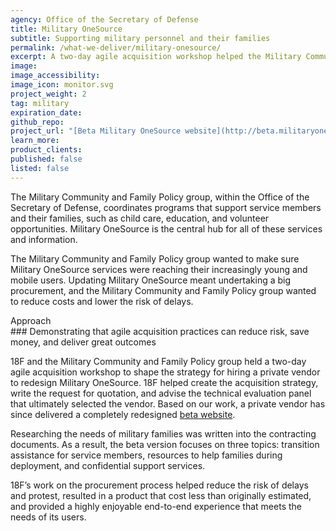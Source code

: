 ```yaml
---
agency: Office of the Secretary of Defense
title: Military OneSource
subtitle: Supporting military personnel and their families
permalink: /what-we-deliver/military-onesource/
excerpt: A two-day agile acquisition workshop helped the Military Community and Family Policy group shape the strategy for hiring a private vendor to redesign Military OneSource.
image:
image_accessibility:
image_icon: monitor.svg
project_weight: 2
tag: military
expiration_date:
github_repo:
project_url: "[Beta Military OneSource website](http://beta.militaryonesource.mil)"
learn_more:
product_clients:
published: false
listed: false
---
```


The Military Community and Family Policy group, within the Office of the
Secretary of Defense, coordinates programs that support service members
and their families, such as child care, education, and volunteer
opportunities. Military OneSource is the central hub for all of these
services and information.

The Military Community and Family Policy group wanted to make sure
Military OneSource services were reaching their increasingly young and
mobile users. Updating Military OneSource meant undertaking a big
procurement, and the Military Community and Family Policy group wanted
to reduce costs and lower the risk of delays.

<div class="text-uppercase">Approach</div>
### Demonstrating that agile acquisition practices can reduce risk, save money, and deliver great outcomes

18F and the Military Community and Family Policy group held a two-day
agile acquisition workshop to shape the strategy for hiring a private
vendor to redesign Military OneSource. 18F helped create the acquisition
strategy, write the request for quotation, and advise the technical
evaluation panel that ultimately selected the vendor. Based on our work,
a private vendor has since delivered a completely redesigned [beta
website](http://beta.militaryonesource.mil).

Researching the needs of military families was written into the
contracting documents. As a result, the beta version focuses on three
topics: transition assistance for service members, resources to help
families during deployment, and confidential support services.

18F’s work on the procurement process helped reduce the risk of delays
and protest, resulted in a product that cost less than originally
estimated, and provided a highly enjoyable end-to-end experience that
meets the needs of its users.
